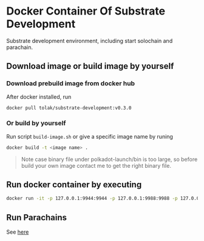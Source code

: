 # Docker Container Of Substrate Development

Substrate development environment, including start solochain and parachain.

## Download image or build image by yourself

### Download prebuild image from docker hub

After docker installed, run

```sh
docker pull tolak/substrate-development:v0.3.0
```
### Or build by yourself

Run script ```build-image.sh``` or give a specific image name by runing

```sh
docker build -t <image name> .
```

> Note case binary file under polkadot-launch/bin is too large, so before build your own image contact me to get the right binary file.

## Run docker container by executing

```sh
docker run -it -p 127.0.0.1:9944:9944 -p 127.0.0.1:9988:9988 -p 127.0.0.1:9999:9999 --name substrate tolak/substrate-development:v0.3.0
```

## Run Parachains

See [here](./run-parachains.md)
